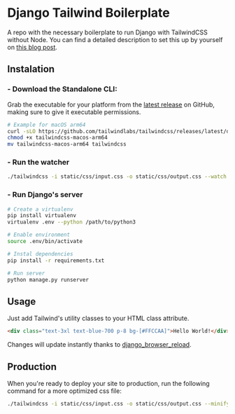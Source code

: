 # Django Tailwind Boilerplate
A repo with the necessary boilerplate to run Django with TailwindCSS without Node.
You can find a detailed description to set this up by yourself on [this blog post](https://ericluna.dev/blog/configuring-the-ultimate-django-tailwind-experience-without-node).


## Instalation
### - Download the Standalone CLI:
Grab the executable for your platform from the [latest release](https://github.com/tailwindlabs/tailwindcss/releases/tag/v3.0.23) on GitHub, making sure to give it executable permissions.

``` bash
# Example for macOS arm64
curl -sLO https://github.com/tailwindlabs/tailwindcss/releases/latest/download/tailwindcss-macos-arm64
chmod +x tailwindcss-macos-arm64
mv tailwindcss-macos-arm64 tailwindcss
```

### - Run the watcher
``` bash
./tailwindcss -i static/css/input.css -o static/css/output.css --watch
```

### - Run Django's server
``` bash
# Create a virtualenv
pip install virtualenv
virtualenv .env --python /path/to/python3

# Enable environment
source .env/bin/activate

# Instal dependencies
pip install -r requirements.txt

# Run server
python manage.py runserver
```

## Usage
Just add Tailwind's utility classes to your HTML class attribute.
``` html
<div class="text-3xl text-blue-700 p-8 bg-[#FFCCAA]">Hello World!</div>
```

Changes will update instantly thanks to [django_browser_reload](https://github.com/adamchainz/django-browser-reload).

## Production
When you're ready to deploy your site to production, run the following command for a more optimized css file:
``` bash
./tailwindcss -i static/css/input.css -o static/css/output.css --minify
```
